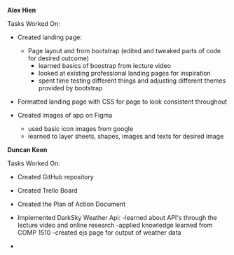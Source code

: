 **Alex Hien**

Tasks Worked On:
* Created landing page:
  - Page layout and from bootstrap (edited and tweaked parts of code for desired outcome)
    - learned basics of boostrap from lecture video
    - looked at existing professional landing pages for inspiration
    - spent time testing different things and adjusting different themes provided by bootstrap
  
* Formatted landing page with CSS for page to look consistent throughout

* Created images of app on Figma
  - used basic icon images from google
  - learned to layer sheets, shapes, images and texts for desired image


**Duncan Keen**

Tasks Worked On:
* Created GitHub repository
* Created Trello Board
* Created the Plan of Action Document

* Implemented DarkSky Weather Api:
 -learned about API's through the lecture video and online research
 -applied knowledge learned from COMP 1510
 -created ejs page for output of weather data
 
 * 
